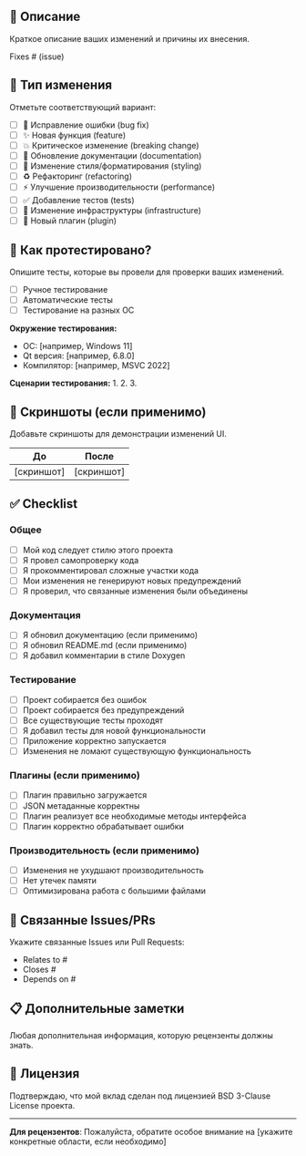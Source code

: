 ## 📝 Описание
Краткое описание ваших изменений и причины их внесения.

Fixes # (issue)

## 🔧 Тип изменения
Отметьте соответствующий вариант:

- [ ] 🐛 Исправление ошибки (bug fix)
- [ ] ✨ Новая функция (feature)
- [ ] 💥 Критическое изменение (breaking change)
- [ ] 📝 Обновление документации (documentation)
- [ ] 🎨 Изменение стиля/форматирования (styling)
- [ ] ♻️ Рефакторинг (refactoring)
- [ ] ⚡ Улучшение производительности (performance)
- [ ] ✅ Добавление тестов (tests)
- [ ] 🔨 Изменение инфраструктуры (infrastructure)
- [ ] 🔌 Новый плагин (plugin)

## 🧪 Как протестировано?
Опишите тесты, которые вы провели для проверки ваших изменений.

- [ ] Ручное тестирование
- [ ] Автоматические тесты
- [ ] Тестирование на разных ОС

**Окружение тестирования:**
- ОС: [например, Windows 11]
- Qt версия: [например, 6.8.0]
- Компилятор: [например, MSVC 2022]

**Сценарии тестирования:**
1. 
2. 
3. 

## 📸 Скриншоты (если применимо)
Добавьте скриншоты для демонстрации изменений UI.

| До | После |
|---|---|
| [скриншот] | [скриншот] |

## ✅ Checklist

### Общее
- [ ] Мой код следует стилю этого проекта
- [ ] Я провел самопроверку кода
- [ ] Я прокомментировал сложные участки кода
- [ ] Мои изменения не генерируют новых предупреждений
- [ ] Я проверил, что связанные изменения были объединены

### Документация
- [ ] Я обновил документацию (если применимо)
- [ ] Я обновил README.md (если применимо)
- [ ] Я добавил комментарии в стиле Doxygen

### Тестирование
- [ ] Проект собирается без ошибок
- [ ] Проект собирается без предупреждений
- [ ] Все существующие тесты проходят
- [ ] Я добавил тесты для новой функциональности
- [ ] Приложение корректно запускается
- [ ] Изменения не ломают существующую функциональность

### Плагины (если применимо)
- [ ] Плагин правильно загружается
- [ ] JSON метаданные корректны
- [ ] Плагин реализует все необходимые методы интерфейса
- [ ] Плагин корректно обрабатывает ошибки

### Производительность (если применимо)
- [ ] Изменения не ухудшают производительность
- [ ] Нет утечек памяти
- [ ] Оптимизирована работа с большими файлами

## 🔗 Связанные Issues/PRs
Укажите связанные Issues или Pull Requests:
- Relates to #
- Closes #
- Depends on #

## 📋 Дополнительные заметки
Любая дополнительная информация, которую рецензенты должны знать.

## 📄 Лицензия
Подтверждаю, что мой вклад сделан под лицензией BSD 3-Clause License проекта.

---
**Для рецензентов**: Пожалуйста, обратите особое внимание на [укажите конкретные области, если необходимо]

